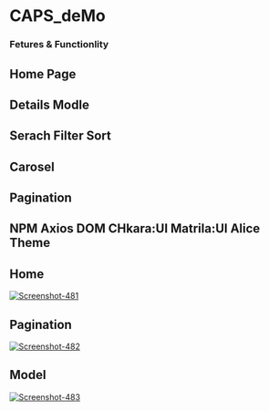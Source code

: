 # CAPS_deMo
<h3>Fetures & Functionlity </h3>
<h2>Home Page</h2>
<h2>Details Modle</h2>
<h2>Serach Filter Sort</h2>
<h2>Carosel</h2>
<h2>Pagination</h2>
<h2>NPM Axios DOM CHkara:UI Matrila:UI Alice Theme</h2>


<h2>Home</h2>
<a href="x"><img src="https://i.ibb.co/3k8j0sq/Screenshot-481.png" alt="Screenshot-481" border="0"></a>
<h2>Pagination </h2>
<a href=""><img src="https://i.ibb.co/z8B7L6V/Screenshot-482.png" alt="Screenshot-482" border="0"></a>
<h2>Model </h2>
<a href=""><img src="https://i.ibb.co/khc5jdz/Screenshot-483.png" alt="Screenshot-483" border="0"></a>
